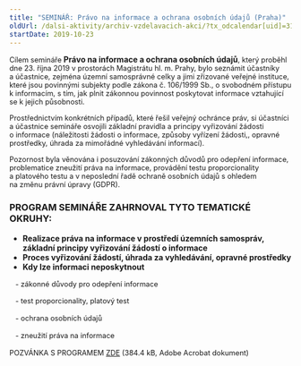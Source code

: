 ```yaml
---
title: "SEMINÁŘ: Právo na informace a ochrana osobních údajů (Praha)"
oldUrl: /dalsi-aktivity/archiv-vzdelavacich-akci/?tx_odcalendar[uid]=317&cHash=773a28883b7515add1220e6f39c2e832
startDate: 2019-10-23
---
```


<p class="align-blok"><span style="font-size: 12.8px; text-align: justify;">Cílem semináře </span><b>Právo na informace a ochrana osobních údajů</b><span style="font-size: 12.8px; text-align: justify;">, který proběhl dne 23. října 2019 </span><span style="font-size: 12.8px;">v prostorách Magistrátu hl. m. Prahy</span><span style="font-size: 12.8px; text-align: justify;">, bylo seznámit účastníky a účastnice, zejména územní samosprávné celky a jimi zřizované veřejné instituce, které jsou povinnými subjekty podle zákona č. 106/1999 Sb., o svobodném přístupu k informacím, s tím, jak plnit zákonnou povinnost poskytovat informace vztahující se k jejich působnosti.</span></p>
<p class="align-blok"><span style="font-size: 12.8px; text-align: justify;">Prostřednictvím konkrétních případů, které řešil veřejný ochránce práv, si účastníci a účastnice semináře osvojili základní pravidla a principy vyřizování žádosti o informace (náležitosti žádosti o informace, způsoby vyřízení žádosti,, opravné prostředky, úhrada za mimořádné vyhledávání informací).</span></p>
<p class="align-blok"><span style="font-size: 12.8px;">Pozornost byla věnována i posuzování zákonných důvodů pro odepření informace, problematice zneužití práva na informace, provádění testu proporcionality a platového testu a v neposlední řadě ochraně osobních údajů s ohledem na změnu právní úpravy (GDPR).</span></p><h3 class="align-blok">PROGRAM SEMINÁŘE ZAHRNOVAL TYTO TEMATICKÉ OKRUHY:</h3><b><ul><li><b>Realizace práva na informace v prostředí územních samospráv, základní principy vyřizování žádostí o informace</b></li><li><b>Proces vyřizování žádostí, úhrada za vyhledávání, opravné prostředky</b></li><li><b>Kdy lze informaci neposkytnout</b></li></ul></b>
<p style="line-height: 17.92px; font-size: 12.8px;">   - zákonné důvody pro odepření informace</p>
<p style="line-height: 17.92px; font-size: 12.8px;">   - test proporcionality, platový test</p>
<p style="line-height: 17.92px; font-size: 12.8px;">   - ochrana osobních údajů</p>
<p style="line-height: 17.92px; font-size: 12.8px;">   - zneužití práva na informace</p>
<p style="line-height: 17.92px; font-size: 12.8px;"></p>
<p style="line-height: 17.92px; font-size: 12.8px;"></p>
<p style="line-height: 17.92px; font-size: 12.8px;"><span style="font-size: 12.8px;">POZVÁNKA S PROGRAMEM <a href="https://www.ochrance.cz/uploads-import/projekt_ESF/00_2019_VA/SEMINARE/09_24_Pravo_na_informace_a_ochrana_osobnich_udaju_Praha/09_24_Pravo_na_informace_a_ochrana_osobnich_udaju_POZVANKA.pdf" target="_blank">ZDE</a> (384.4 kB, Adobe Acrobat dokument)</span></p>

